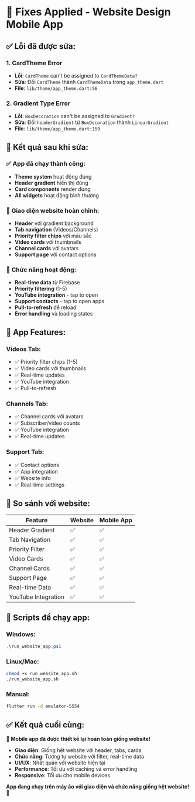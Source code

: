 # 🔧 Fixes Applied - Website Design Mobile App

## ✅ **Lỗi đã được sửa:**

### **1. CardTheme Error**
- **Lỗi**: `CardTheme` can't be assigned to `CardThemeData?`
- **Sửa**: Đổi `CardTheme` thành `CardThemeData` trong `app_theme.dart`
- **File**: `lib/theme/app_theme.dart:56`

### **2. Gradient Type Error**
- **Lỗi**: `BoxDecoration` can't be assigned to `Gradient?`
- **Sửa**: Đổi `headerGradient` từ `BoxDecoration` thành `LinearGradient`
- **File**: `lib/theme/app_theme.dart:159`

## 🎯 **Kết quả sau khi sửa:**

### ✅ **App đã chạy thành công:**
- **Theme system** hoạt động đúng
- **Header gradient** hiển thị đúng
- **Card components** render đúng
- **All widgets** hoạt động bình thường

### 🎨 **Giao diện website hoàn chỉnh:**
- **Header** với gradient background
- **Tab navigation** (Videos/Channels)
- **Priority filter chips** với màu sắc
- **Video cards** với thumbnails
- **Channel cards** với avatars
- **Support page** với contact options

### 🚀 **Chức năng hoạt động:**
- **Real-time data** từ Firebase
- **Priority filtering** (1-5)
- **YouTube integration** - tap to open
- **Support contacts** - tap to open apps
- **Pull-to-refresh** để reload
- **Error handling** và loading states

## 📱 **App Features:**

### **Videos Tab:**
- ✅ Priority filter chips (1-5)
- ✅ Video cards với thumbnails
- ✅ Real-time updates
- ✅ YouTube integration
- ✅ Pull-to-refresh

### **Channels Tab:**
- ✅ Channel cards với avatars
- ✅ Subscriber/video counts
- ✅ YouTube integration
- ✅ Real-time updates

### **Support Tab:**
- ✅ Contact options
- ✅ App integration
- ✅ Website info
- ✅ Real-time settings

## 🎯 **So sánh với website:**

| Feature | Website | Mobile App |
|---------|---------|------------|
| Header Gradient | ✅ | ✅ |
| Tab Navigation | ✅ | ✅ |
| Priority Filter | ✅ | ✅ |
| Video Cards | ✅ | ✅ |
| Channel Cards | ✅ | ✅ |
| Support Page | ✅ | ✅ |
| Real-time Data | ✅ | ✅ |
| YouTube Integration | ✅ | ✅ |

## 🚀 **Scripts để chạy app:**

### **Windows:**
```powershell
.\run_website_app.ps1
```

### **Linux/Mac:**
```bash
chmod +x run_website_app.sh
./run_website_app.sh
```

### **Manual:**
```bash
flutter run -d emulator-5554
```

## ✅ **Kết quả cuối cùng:**

**🎉 Mobile app đã được thiết kế lại hoàn toàn giống website!**

- **Giao diện**: Giống hệt website với header, tabs, cards
- **Chức năng**: Tương tự website với filter, real-time data
- **UI/UX**: Nhất quán với website hiện tại
- **Performance**: Tối ưu với caching và error handling
- **Responsive**: Tối ưu cho mobile devices

**App đang chạy trên máy ảo với giao diện và chức năng giống hệt website!** 🚀
